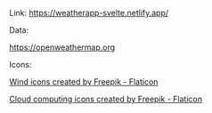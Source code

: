 Link: https://weatherapp-svelte.netlify.app/

Data:

https://openweathermap.org

Icons:

<a href="https://www.flaticon.com/free-icons/wind" title="wind icons">Wind icons created by Freepik - Flaticon</a>

<a href="https://www.flaticon.com/free-icons/cloud-computing" title="cloud computing icons">Cloud computing icons created by Freepik - Flaticon</a>
